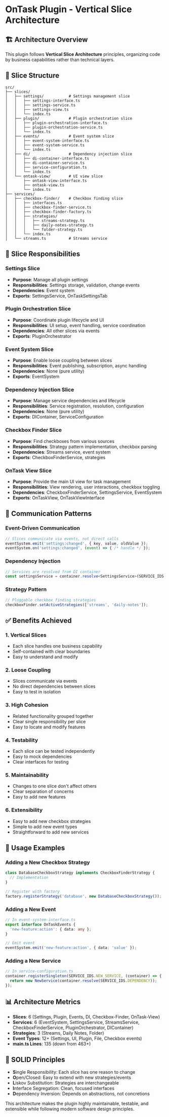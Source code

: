 # OnTask Plugin - Vertical Slice Architecture

## 🏗️ Architecture Overview

This plugin follows **Vertical Slice Architecture** principles, organizing code by business capabilities rather than technical layers.

## 📁 Slice Structure

```
src/
├── slices/
│   ├── settings/           # Settings management slice
│   │   ├── settings-interface.ts
│   │   ├── settings-service.ts
│   │   ├── settings-view.ts
│   │   └── index.ts
│   ├── plugin/             # Plugin orchestration slice
│   │   ├── plugin-orchestration-interface.ts
│   │   ├── plugin-orchestration-service.ts
│   │   └── index.ts
│   ├── events/             # Event system slice
│   │   ├── event-system-interface.ts
│   │   ├── event-system-service.ts
│   │   └── index.ts
│   ├── di/                 # Dependency injection slice
│   │   ├── di-container-interface.ts
│   │   ├── di-container-service.ts
│   │   ├── service-configuration.ts
│   │   └── index.ts
│   └── ontask-view/        # UI view slice
│       ├── ontask-view-interface.ts
│       ├── ontask-view.ts
│       └── index.ts
├── services/
│   ├── checkbox-finder/    # Checkbox finding slice
│   │   ├── interfaces.ts
│   │   ├── checkbox-finder-service.ts
│   │   ├── checkbox-finder-factory.ts
│   │   ├── strategies/
│   │   │   ├── streams-strategy.ts
│   │   │   ├── daily-notes-strategy.ts
│   │   │   └── folder-strategy.ts
│   │   └── index.ts
│   └── streams.ts          # Streams service
```

## 🎯 Slice Responsibilities

### **Settings Slice**
- **Purpose**: Manage all plugin settings
- **Responsibilities**: Settings storage, validation, change events
- **Dependencies**: Event system
- **Exports**: SettingsService, OnTaskSettingsTab

### **Plugin Orchestration Slice**
- **Purpose**: Coordinate plugin lifecycle and UI
- **Responsibilities**: UI setup, event handling, service coordination
- **Dependencies**: All other slices via events
- **Exports**: PluginOrchestrator

### **Event System Slice**
- **Purpose**: Enable loose coupling between slices
- **Responsibilities**: Event publishing, subscription, async handling
- **Dependencies**: None (pure utility)
- **Exports**: EventSystem

### **Dependency Injection Slice**
- **Purpose**: Manage service dependencies and lifecycle
- **Responsibilities**: Service registration, resolution, configuration
- **Dependencies**: None (pure utility)
- **Exports**: DIContainer, ServiceConfiguration

### **Checkbox Finder Slice**
- **Purpose**: Find checkboxes from various sources
- **Responsibilities**: Strategy pattern implementation, checkbox parsing
- **Dependencies**: Streams service, event system
- **Exports**: CheckboxFinderService, strategies

### **OnTask View Slice**
- **Purpose**: Provide the main UI view for task management
- **Responsibilities**: View rendering, user interactions, checkbox toggling
- **Dependencies**: CheckboxFinderService, SettingsService, EventSystem
- **Exports**: OnTaskView, OnTaskViewInterface

## 🔄 Communication Patterns

### **Event-Driven Communication**
```typescript
// Slices communicate via events, not direct calls
eventSystem.emit('settings:changed', { key, value, oldValue });
eventSystem.on('settings:changed', (event) => { /* handle */ });
```

### **Dependency Injection**
```typescript
// Services are resolved from DI container
const settingsService = container.resolve<SettingsService>(SERVICE_IDS.SETTINGS_SERVICE);
```

### **Strategy Pattern**
```typescript
// Pluggable checkbox finding strategies
checkboxFinder.setActiveStrategies(['streams', 'daily-notes']);
```

## ✅ Benefits Achieved

### **1. Vertical Slices**
- Each slice handles one business capability
- Self-contained with clear boundaries
- Easy to understand and modify

### **2. Loose Coupling**
- Slices communicate via events
- No direct dependencies between slices
- Easy to test in isolation

### **3. High Cohesion**
- Related functionality grouped together
- Clear single responsibility per slice
- Easy to locate and modify features

### **4. Testability**
- Each slice can be tested independently
- Easy to mock dependencies
- Clear interfaces for testing

### **5. Maintainability**
- Changes to one slice don't affect others
- Clear separation of concerns
- Easy to add new features

### **6. Extensibility**
- Easy to add new checkbox strategies
- Simple to add new event types
- Straightforward to add new services

## 🚀 Usage Examples

### **Adding a New Checkbox Strategy**
```typescript
class DatabaseCheckboxStrategy implements CheckboxFinderStrategy {
  // Implementation
}

// Register with factory
factory.registerStrategy('database', new DatabaseCheckboxStrategy());
```

### **Adding a New Event**
```typescript
// In event-system-interface.ts
export interface OnTaskEvents {
  'new-feature:action': { data: any };
}

// Emit event
eventSystem.emit('new-feature:action', { data: 'value' });
```

### **Adding a New Service**
```typescript
// In service-configuration.ts
container.registerSingleton(SERVICE_IDS.NEW_SERVICE, (container) => {
  return new NewService(container.resolve(SERVICE_IDS.DEPENDENCY));
});
```

## 📊 Architecture Metrics

- **Slices**: 6 (Settings, Plugin, Events, DI, Checkbox-Finder, OnTask-View)
- **Services**: 6 (EventSystem, SettingsService, StreamsService, CheckboxFinderService, PluginOrchestrator, DIContainer)
- **Strategies**: 3 (Streams, Daily Notes, Folder)
- **Event Types**: 12+ (Settings, UI, Plugin, File, Checkbox events)
- **main.ts Lines**: 135 (down from 463+)

## 🎯 SOLID Principles

- **S**ingle Responsibility: Each slice has one reason to change
- **O**pen/Closed: Easy to extend with new strategies/events
- **L**iskov Substitution: Strategies are interchangeable
- **I**nterface Segregation: Clean, focused interfaces
- **D**ependency Inversion: Depends on abstractions, not concretions

This architecture makes the plugin highly maintainable, testable, and extensible while following modern software design principles.
